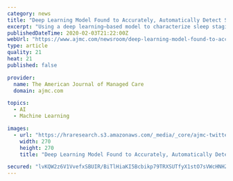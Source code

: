 ```yaml
---
category: news
title: "Deep Learning Model Found to Accurately, Automatically Detect Sleep Staging for Patients With Suspected OSA"
excerpt: "Using a deep learning–based model to characterize sleep staging, researchers were able to accurately and automatically detect patients with and without obstructive sleep apnea (OSA), but accuracy decreased with increasing OSA severity,"
publishedDateTime: 2020-02-03T21:22:00Z
webUrl: "https://www.ajmc.com/newsroom/deep-learning-model-found-to-accurately-automatically-detect-sleep-staging-for-patients-with-suspected-osa"
type: article
quality: 21
heat: 21
published: false

provider:
  name: The American Journal of Managed Care
  domain: ajmc.com

topics:
  - AI
  - Machine Learning

images:
  - url: "https://hraresearch.s3.amazonaws.com/_media/_core/ajmc-twitter-logo.jpg"
    width: 270
    height: 270
    title: "Deep Learning Model Found to Accurately, Automatically Detect Sleep Staging for Patients With Suspected OSA"

secured: "lvKQW2z6V1VvefxSBUIR/BiTlHiaKI5Bcbikp79TRXSUTfyX1stO7sVWcHNHZmrLwdYOdcGHkkkZw74He59xNaSdHeVZUcXyFPDmuKzrEKOkUMgFpGTo4jAblO3IvHrgO/ZaOZYECNOtuSVWbOHawiZOBCFULj2FnpL6ycPgGJ3lX4vm+yu4SmNR3ep5x5IrRtM3ykTwX5hl65CPh7UW0v/PsRHR3kA62wvtqCO2yuhfNIlas+6hCh1wYflMQTxisT+2vdj//G+GPcMZmWqWfkVQuHUU+IQe3lkIMlk3T5jCkjIZ5bSxnDCFjJuUazw5;TH2YAk1TRBacdL9/z6Dtnw=="
---
```


